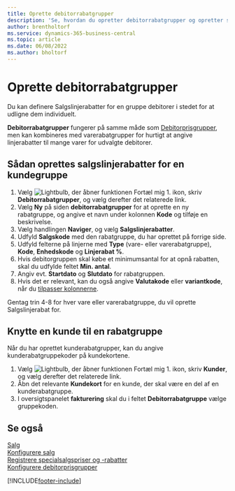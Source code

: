 ```yaml
---
title: Oprette debitorrabatgrupper
description: 'Se, hvordan du opretter debitorrabatgrupper og opretter salgslinjerabatter for disse grupper.'
author: brentholtorf
ms.service: dynamics-365-business-central
ms.topic: article
ms.date: 06/08/2022
ms.author: bholtorf
---
```

# Oprette debitorrabatgrupper

Du kan definere Salgslinjerabatter for en gruppe debitorer i stedet for at udligne dem individuelt.

**Debitorrabatgrupper** fungerer på samme måde som [Debitorprisgrupper](sales-how-to-set-up-customer-price-groups.md), men kan kombineres med varerabatgrupper for hurtigt at angive linjerabatter til mange varer for udvalgte debitorer.

## Sådan oprettes salgslinjerabatter for en kundegruppe

1. Vælg ![Lightbulb, der åbner funktionen Fortæl mig 1.](media/ui-search/search_small.png "Fortæl mig, hvad du vil foretage dig") ikon, skriv **Debitorrabatgrupper**, og vælg derefter det relaterede link.
2. Vælg **Ny** på siden **debitorrabatgrupper** for at oprette en ny rabatgruppe, og angive et navn under kolonnen **Kode** og tilføje en beskrivelse.
3. Vælg handlingen **Naviger**, og vælg **Salgslinjerabatter**.
4. Udfyld **Salgskode** med den rabatgruppe, du har oprettet på forrige side.
5. Udfyld felterne på linjerne med **Type** (vare- eller varerabatgruppe), **Kode**, **Enhedskode** og **Linjerabat %**.
6. Hvis debitorgruppen skal købe et minimumsantal for at opnå rabatten, skal du udfylde feltet **Min. antal**.
7. Angiv evt. **Startdato** og **Slutdato** for rabatgruppen.
8. Hvis det er relevant, kan du også angive **Valutakode** eller **variantkode**, når du [tilpasser kolonnerne](ui-personalization-user.md).

Gentag trin 4-8 for hver vare eller varerabatgruppe, du vil oprette Salgslinjerabat for.

## Knytte en kunde til en rabatgruppe

Når du har oprettet kunderabatgrupper, kan du angive kunderabatgruppekoder på kundekortene.

1. Vælg ![Lightbulb, der åbner funktionen Fortæl mig 1.](media/ui-search/search_small.png "Fortæl mig, hvad du vil foretage dig") ikon, skriv **Kunder**, og vælg derefter det relaterede link.
2. Åbn det relevante **Kundekort** for en kunde, der skal være en del af en kunderabatgruppe.
3. I oversigtspanelet **fakturering** skal du i feltet **Debitorrabatgruppe** vælge gruppekoden.

## Se også

[Salg](sales-manage-sales.md)  
[Konfigurere salg](sales-setup-sales.md)  
[Registrere specialsalgspriser og -rabatter](sales-how-record-sales-price-discount-payment-agreements.md)  
[Konfigurere debitorprisgrupper](sales-how-to-set-up-customer-price-groups.md)  

[!INCLUDE[footer-include](includes/footer-banner.md)]
